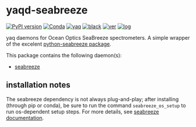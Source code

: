 # yaqd-seabreeze

[![PyPI version](https://badge.fury.io/py/yaqd-seabreeze.svg)](https://badge.fury.io/py/yaqd-seabreeze)
[![Conda](https://img.shields.io/conda/vn/conda-forge/yaqd-seabreeze)](https://anaconda.org/conda-forge/yaqd-seabreeze)
[![yaq](https://img.shields.io/badge/framework-yaq-orange)](https://yaq.fyi/)
[![black](https://img.shields.io/badge/code--style-black-black)](https://black.readthedocs.io/)
[![ver](https://img.shields.io/badge/calver-YYYY.M.MICRO-blue)](https://calver.org/)
[![log](https://img.shields.io/badge/change-log-informational)](https://github.com/yaq-project/yaqd-seabreeze/blob/main/CHANGELOG.md)

yaq daemons for Ocean Optics SeaBreeze spectrometers.
A simple wrapper of the excelent [python-seabreeze package](https://github.com/ap--/python-seabreeze).

This package contains the following daemon(s):
- [seabreeze](https://yaq.fyi/daemons/seabreeze/)


## installation notes
The seabreeze dependency is not always plug-and-play; after installing (through pip or conda), be sure to run the command `seabreeze_os_setup` to run os-dependent setup steps. For more details, see [seabreeze documentation](https://github.com/ap--/python-seabreeze/blob/master/os_support/readme.md).
